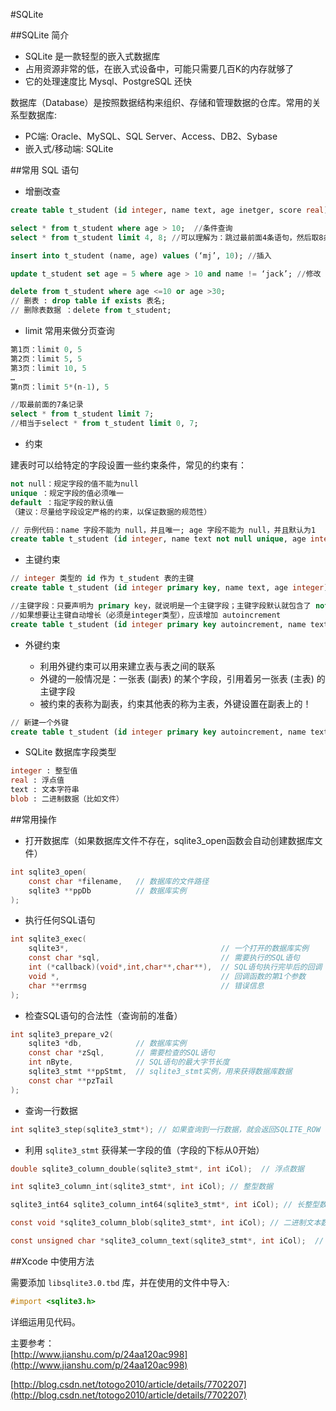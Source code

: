 #SQLite

##SQLite 简介
- SQLite 是一款轻型的嵌入式数据库
- 占用资源非常的低，在嵌入式设备中，可能只需要几百K的内存就够了
- 它的处理速度比 Mysql、PostgreSQL 还快

数据库（Database）是按照数据结构来组织、存储和管理数据的仓库。常用的关系型数据库:  

- PC端: Oracle、MySQL、SQL Server、Access、DB2、Sybase
- 嵌入式/移动端: SQLite

##常用 SQL 语句
- 增删改查

``` sql
create table t_student (id integer, name text, age inetger, score real) ; //建表

select * from t_student where age > 10;  //条件查询
select * from t_student limit 4, 8; //可以理解为：跳过最前面4条语句，然后取8条记录

insert into t_student (name, age) values (‘mj’, 10); //插入

update t_student set age = 5 where age > 10 and name != ‘jack’; //修改 

delete from t_student where age <=10 or age >30;
// 删表 : drop table if exists 表名;
// 删除表数据 ：delete from t_student;
```

- limit 常用来做分页查询

``` sql
第1页：limit 0, 5
第2页：limit 5, 5
第3页：limit 10, 5
…
第n页：limit 5*(n-1), 5

//取最前面的7条记录
select * from t_student limit 7;
//相当于select * from t_student limit 0, 7;
```

- 约束

建表时可以给特定的字段设置一些约束条件，常见的约束有：

``` sql
not null：规定字段的值不能为null
unique ：规定字段的值必须唯一
default ：指定字段的默认值
（建议：尽量给字段设定严格的约束，以保证数据的规范性）

// 示例代码：name 字段不能为 null，并且唯一; age 字段不能为 null，并且默认为1
create table t_student (id integer, name text not null unique, age integer not null default 1);
```

- 主键约束

``` sql
// integer 类型的 id 作为 t_student 表的主键
create table t_student (id integer primary key, name text, age integer);

//主键字段：只要声明为 primary key，就说明是一个主键字段；主键字段默认就包含了 not null 和 unique 两个约束
//如果想要让主键自动增长（必须是integer类型），应该增加 autoincrement
create table t_student (id integer primary key autoincrement, name text, age integer);
```

- 外键约束

	- 利用外键约束可以用来建立表与表之间的联系
	- 外键的一般情况是：一张表 (副表) 的某个字段，引用着另一张表 (主表) 的主键字段
	- 被约束的表称为副表，约束其他表的称为主表，外键设置在副表上的！

``` sql
// 新建一个外键
create table t_student (id integer primary key autoincrement, name text, age integer, class_idinteger, constraint fk_student_class foreignkey(class_id) references t_class(id));
```

- SQLite 数据库字段类型

``` sql
integer : 整型值
real : 浮点值
text : 文本字符串
blob : 二进制数据（比如文件）
```

##常用操作
- 打开数据库（如果数据库文件不存在，sqlite3_open函数会自动创建数据库文件）

``` Objective-C
int sqlite3_open(
    const char *filename,   // 数据库的文件路径
    sqlite3 **ppDb          // 数据库实例
);
```
- 执行任何SQL语句

``` c
int sqlite3_exec(
    sqlite3*,                                  // 一个打开的数据库实例
    const char *sql,                           // 需要执行的SQL语句
    int (*callback)(void*,int,char**,char**),  // SQL语句执行完毕后的回调
    void *,                                    // 回调函数的第1个参数
    char **errmsg                              // 错误信息
);
```

- 检查SQL语句的合法性（查询前的准备）

```c
int sqlite3_prepare_v2(
    sqlite3 *db,            // 数据库实例
    const char *zSql,       // 需要检查的SQL语句
    int nByte,              // SQL语句的最大字节长度
    sqlite3_stmt **ppStmt,  // sqlite3_stmt实例，用来获得数据库数据
    const char **pzTail
);
```

- 查询一行数据

``` c
int sqlite3_step(sqlite3_stmt*); // 如果查询到一行数据，就会返回SQLITE_ROW
```

- 利用 `sqlite3_stmt` 获得某一字段的值（字段的下标从0开始）

``` c
double sqlite3_column_double(sqlite3_stmt*, int iCol);  // 浮点数据

int sqlite3_column_int(sqlite3_stmt*, int iCol); // 整型数据

sqlite3_int64 sqlite3_column_int64(sqlite3_stmt*, int iCol); // 长整型数据

const void *sqlite3_column_blob(sqlite3_stmt*, int iCol); // 二进制文本数据

const unsigned char *sqlite3_column_text(sqlite3_stmt*, int iCol);  // 字符串数据
```

##Xcode 中使用方法

需要添加 `libsqlite3.0.tbd` 库，并在使用的文件中导入:

``` Objective-C
#import <sqlite3.h>
```

详细运用见代码。



主要参考：  
[http://www.jianshu.com/p/24aa120ac998](http://www.jianshu.com/p/24aa120ac998)

[http://blog.csdn.net/totogo2010/article/details/7702207](http://blog.csdn.net/totogo2010/article/details/7702207)